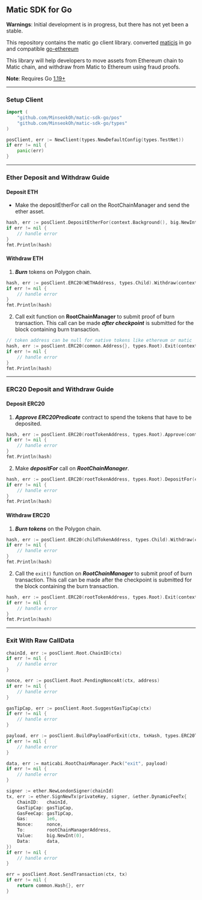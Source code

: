 ## Matic SDK for Go

**Warnings**: Initial development is in progress, but there has not yet been a stable.

This repository contains the matic go client library. converted [maticjs](https://github.com/maticnetwork/matic.js) in go and compatible [go-ethereum](https://github.com/ethereum/go-ethereum)

This library will help developers to move assets from Ethereum chain to Matic chain, and withdraw from Matic to Ethereum using fraud proofs.

**Note**: Requires Go [1.19+](https://go.dev/dl/)


---


### Setup Client

```go
import (
    "github.com/MinseokOh/matic-sdk-go/pos"
    "github.com/MinseokOh/matic-sdk-go/types"
)

posClient, err := NewClient(types.NewDefaultConfig(types.TestNet))
if err != nil {
	panic(err)
}
```


---


### Ether Deposit and Withdraw Guide

#### Deposit ETH

- Make the depositEtherFor call on the RootChainManager and send the ether asset.

```go
hash, err := posClient.DepositEtherFor(context.Background(), big.NewInt(10000), privateKey)
if err != nil {
    // handle error
}
fmt.Println(hash)
```

#### Withdraw ETH

1. ***Burn*** tokens on Polygon chain.

```go
hash, err := posClient.ERC20(WETHAddress, types.Child).Withdraw(context.Background(), big.NewInt(10000), privateKey)
if err != nil {
	// handle error
}
fmt.Println(hash)
```

2. Call exit function on **RootChainManager** to submit proof of burn transaction. This call can be made ***after checkpoint*** is submitted for the block containing burn transaction.

```go
// token address can be null for native tokens like ethereum or matic
hash, err := posClient.ERC20(common.Address{}, types.Root).Exit(context.Background(), burnTxHash, privateKey)
if err != nil {
	// handle error
}
fmt.Println(hash)
```


---


### ERC20 Deposit and Withdraw Guide

#### Deposit ERC20

1. ***Approve ERC20Predicate*** contract to spend the tokens that have to be deposited.

```go
hash, err := posClient.ERC20(rootTokenAddress, types.Root).Approve(context.Background(), big.NewInt(10000), privateKey)
if err != nil {
    // handle error
}
fmt.Println(hash)
```

2. Make ***depositFor*** call on ***RootChainManager***.

```go
hash, err := posClient.ERC20(rootTokenAddress, types.Root).DepositFor(context.Background(), big.NewInt(10000), privateKey)
if err != nil {
    // handle error
}
fmt.Println(hash)
```

#### Withdraw ERC20

1. ***Burn tokens*** on the Polygon chain.

```go
hash, err := posClient.ERC20(childTokenAddress, types.Child).Withdraw(context.Background(), big.NewInt(10000), privateKey)
if err != nil {
    // handle error
}
fmt.Println(hash)
```

2. Call the `exit()` function on ***RootChainManager*** to submit proof of burn transaction. This call can be made after the checkpoint is submitted for the block containing the burn transaction.

```go
hash, err := posClient.ERC20(rootTokenAddress, types.Root).Exit(context.Background(), burnTxHash, privateKey)
if err != nil {
	// handle error
}
fmt.Println(hash)
```


---


### Exit With Raw CallData

```go
chainId, err := posClient.Root.ChainID(ctx)
if err != nil {
    // handle error
}

nonce, err := posClient.Root.PendingNonceAt(ctx, address)
if err != nil {
    // handle error
}

gasTipCap, err := posClient.Root.SuggestGasTipCap(ctx)
if err != nil {
    // handle error
}

payload, err := posClient.BuildPayloadForExit(ctx, txHash, types.ERC20Transfer)
if err != nil {
    // handle error
}

data, err := maticabi.RootChainManager.Pack("exit", payload)
if err != nil {
    // handle error
}

signer := ether.NewLondonSigner(chainId)
tx, err := ether.SignNewTx(privateKey, signer, &ether.DynamicFeeTx{
    ChainID:   chainId,
    GasTipCap: gasTipCap,
    GasFeeCap: gasTipCap,
    Gas:       1e6,
    Nonce:     nonce,
    To:        rootChainManagerAddress,
    Value:     big.NewInt(0),
    Data:      data,
})
if err != nil {
    // handle error
}

err = posClient.Root.SendTransaction(ctx, tx)
if err != nil {
    return common.Hash{}, err
}
```